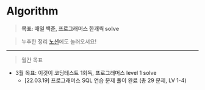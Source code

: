 # Algorithm
> **목표: 매일 백준, 프로그래머스 한개씩 solve**


> 누추한 정리 [노션](https://grass-whimsey-4c6.notion.site/Ready-for-Coding-Test-ed424bcb855248f9a6fd281d4ed9d9a3)에도 놀러오셔요!

-----------------------
> 월간 목표
* 3월 목표: 이것이 코딩테스트 1회독, 프로그래머스 level 1 solve
  * [22.03.19] 프로그래머스 SQL 연습 문제 풀이 완료 (총 29 문제, LV 1-4) 
